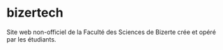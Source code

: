 # bizertech
Site web non-officiel de la Faculté des Sciences de Bizerte crée et opéré par les étudiants.
